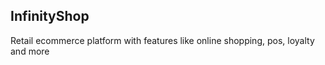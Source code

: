 ## InfinityShop

Retail ecommerce platform with features like online shopping, pos, loyalty and more